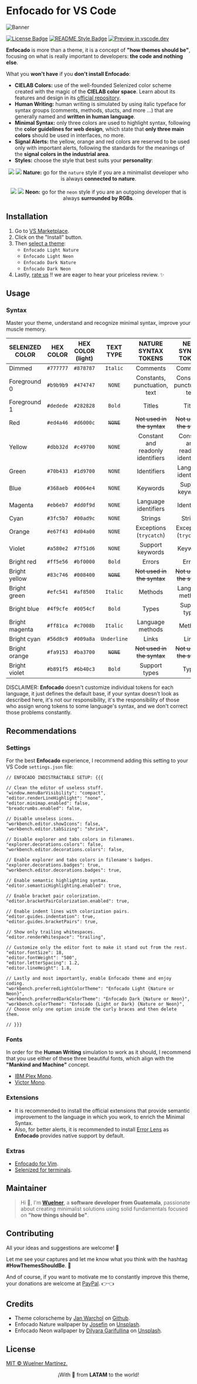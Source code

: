 # Enfocado for VS Code

![Banner](https://raw.githubusercontent.com/wuelnerdotexe/enfocado/main/assets/banner.png)

[![License Badge](https://img.shields.io/badge/License-MIT-3FC5B7.svg?style=for-the-badge)](https://github.com/wuelnerdotexe/vscode-enfocado/blob/main/LICENSE)
[![README Style Badge](https://img.shields.io/badge/README%20Style-Standard-3FC5B7.svg?style=for-the-badge)](https://github.com/RichardLitt/standard-readme)
[![Preview in vscode.dev](https://img.shields.io/badge/preview%20in-vscode.dev-3FC5B7.svg?style=for-the-badge)](https://vscode.dev/theme/wuelnerdotexe.vscode-enfocado)

**Enfocado** is more than a theme, it is a concept of **"how themes should be"**, focusing on what is really important to developers: **the code and nothing else**.

What you **won't have** if you **don't install Enfocado**:

- **CIELAB Colors:** use of the well-founded Selenized color scheme created with the magic of the **CIELAB color space**. Learn about its features and design in its [official repository](https://github.com/jan-warchol/selenized/blob/master/features-and-design.md).
- **Human Writing:** human writing is simulated by using italic typeface for syntax groups (comments, methods, stucts, and more ...) that are generally named and **written in human language**.
- **Minimal Syntax:** only three colors are used to highlight syntax, following the **color guidelines for web design**, which state that **only three main colors** should be used in interfaces, no more.
- **Signal Alerts:** the yellow, orange and red colors are reserved to be used only with important alerts, following the standards for the meanings of the **signal colors in the industrial area**.
- **Styles:** choose the style that best suits your **personality**:

<div align="center">
  <img src="https://raw.githubusercontent.com/wuelnerdotexe/enfocado/main/assets/vscode-dark-nature.png">
  <img src="https://raw.githubusercontent.com/wuelnerdotexe/enfocado/main/assets/vscode-light-nature.png">
  <strong>Nature:</strong> go for the <code>nature</code> style if you are a minimalist developer who is always <strong>connected to nature</strong>.
</div>
<br />
<div align="center">
  <img src="https://raw.githubusercontent.com/wuelnerdotexe/enfocado/main/assets/vscode-dark-neon.png">
  <img src="https://raw.githubusercontent.com/wuelnerdotexe/enfocado/main/assets/vscode-light-neon.png">
  <strong>Neon:</strong> go for the <code>neon</code> style if you are an outgoing developer that is always <strong>surrounded by RGBs</strong>.
</div>

## Installation

1. Go to [VS Marketplace](https://marketplace.visualstudio.com/items?itemName=wuelnerdotexe.vscode-enfocado).
2. Click on the "Install" button.
3. Then [select a theme](https://code.visualstudio.com/docs/getstarted/themes#_selecting-the-color-theme):
   - `Enfocado Light Nature`
   - `Enfocado Light Neon`
   - `Enfocado Dark Nature`
   - `Enfocado Dark Neon`
4. Lastly, [rate us](https://marketplace.visualstudio.com/items?itemName=wuelnerdotexe.vscode-enfocado&ssr=false#review-details) !! we are eager to hear your priceless review. ✨

## Usage

### Syntax

Master your theme, understand and recognize minimal syntax, improve your muscle memory.

| SELENIZED COLOR | HEX COLOR | HEX COLOR (light) |  TEXT TYPE  |       NATURE SYNTAX TOKENS        |        NEON SYNTAX TOKENS         |
| --------------- | :-------: | :---------------: | :---------: | :-------------------------------: | :-------------------------------: |
| Dimmed          | `#777777` |     `#878787`     |  `Italic`   |             Comments              |             Comments              |
| Foreground 0    | `#b9b9b9` |     `#474747`     |   `NONE`    |   Constants, punctuation, text    |   Constants, punctuation, text    |
| Foreground 1    | `#dedede` |     `#282828`     |   `Bold`    |              Titles               |              Titles               |
| Red             | `#ed4a46` |     `#d6000c`     | ~~`NONE`~~  |    ~~Not used in the syntax~~     |    ~~Not used in the syntax~~     |
| Yellow          | `#dbb32d` |     `#c49700`     |   `NONE`    | Constant and readonly identifiers | Constant and readonly identifiers |
| Green           | `#70b433` |     `#1d9700`     |   `NONE`    |            Identifiers            |       Language identifiers        |
| Blue            | `#368aeb` |     `#0064e4`     |   `NONE`    |             Keywords              |         Support keywords          |
| Magenta         | `#eb6eb7` |     `#dd0f9d`     |   `NONE`    |       Language identifiers        |            Identifiers            |
| Cyan            | `#3fc5b7` |     `#00ad9c`     |   `NONE`    |              Strings              |              Strings              |
| Orange          | `#e67f43` |     `#d04a00`     |   `NONE`    |      Exceptions (`trycatch`)      |      Exceptions (`trycatch`)      |
| Violet          | `#a580e2` |     `#7f51d6`     |   `NONE`    |         Support keywords          |             Keywords              |
| Bright red      | `#ff5e56` |     `#bf0000`     |   `Bold`    |              Errors               |              Errors               |
| Bright yellow   | `#83c746` |     `#008400`     | ~~`NONE`~~  |    ~~Not used in the syntax~~     |    ~~Not used in the syntax~~     |
| Bright green    | `#efc541` |     `#af8500`     |  `Italic`   |              Methods              |         Language methods          |
| Bright blue     | `#4f9cfe` |     `#0054cf`     |   `Bold`    |               Types               |           Support types           |
| Bright magenta  | `#ff81ca` |     `#c7008b`     |  `Italic`   |         Language methods          |              Methods              |
| Bright cyan     | `#56d8c9` |     `#009a8a`     | `Underline` |               Links               |               Links               |
| Bright orange   | `#fa9153` |     `#ba3700`     | ~~`NONE`~~  |    ~~Not used in the syntax~~     |    ~~Not used in the syntax~~     |
| Bright violet   | `#b891f5` |     `#6b40c3`     |   `Bold`    |           Support types           |               Types               |

DISCLAIMER: **Enfocado** doesn't customize individual tokens for each language, it just defines the default base, if your syntax doesn't look as described here, it's not our responsibility, it's the responsibility of those who assign wrong tokens to some language's syntax, and we don't correct those problems constantly.

## Recommendations

### Settings

For the best **Enfocado** experience, I recommend adding this setting to your VS Code `settings.json` file:

```jsonc
// ENFOCADO INDISTRACTABLE SETUP: {{{

// Clean the editor of useless stuff.
"window.menuBarVisibility": "compact",
"editor.renderLineHighlight": "none",
"editor.minimap.enabled": false,
"breadcrumbs.enabled": false,

// Disable unseless icons.
"workbench.editor.showIcons": false,
"workbench.editor.tabSizing": "shrink",

// Disable explorer and tabs colors in filenames.
"explorer.decorations.colors": false,
"workbench.editor.decorations.colors": false,

// Enable explorer and tabs colors in filename's badges.
"explorer.decorations.badges": true,
"workbench.editor.decorations.badges": true,

// Enable semantic highlighting syntax.
"editor.semanticHighlighting.enabled": true,

// Enable bracket pair colorization.
"editor.bracketPairColorization.enabled": true,

// Enable indent lines with colorization pairs.
"editor.guides.indentation": true,
"editor.guides.bracketPairs": true,

// Show only trailing whitespaces.
"editor.renderWhitespace": "trailing",

// Customize only the editor font to make it stand out from the rest.
"editor.fontSize": 18,
"editor.fontWeight": "500",
"editor.letterSpacing": 1.2,
"editor.lineHeight": 1.8,

// Lastly and most importantly, enable Enfocado theme and enjoy coding.
"workbench.preferredLightColorTheme": "Enfocado Light {Nature or Neon}",
"workbench.preferredDarkColorTheme": "Enfocado Dark {Nature or Neon}",
"workbench.colorTheme": "Enfocado {Light or Dark} {Nature or Neon}",
// Choose only one option inside the curly braces and then delete them.

// }}}
```

### Fonts

In order for the **Human Writing** simulation to work as it should, I recommend that you use either of these three beautiful fonts, which align with the **"Mankind and Machine"** concept.

- [IBM Plex Mono](https://www.ibm.com/plex/).
- [Victor Mono](https://rubjo.github.io/victor-mono/).

### Extensions

- It is recommended to install the official extensions that provide semantic improvement to the language in which you work, to enrich the Minimal Syntax.
- Also, for better alerts, it is recommended to install [Error Lens](https://marketplace.visualstudio.com/items?itemName=usernamehw.errorlens) as **Enfocado** provides native support by default.

### Extras

- [Enfocado for Vim](https://github.com/wuelnerdotexe/vim-enfocado).
- [Selenized for terminals](https://github.com/jan-warchol/selenized/tree/master/terminals).

## Maintainer

> Hi 👋, I'm **[Wuelner](https://linktr.ee/wuelnerdotexe)**, a **software developer from Guatemala**, passionate about creating minimalist solutions using solid fundamentals focused on **"how things should be"**.

## Contributing

All your ideas and suggestions are welcome! 🙌

Let me see your captures and let me know what you think with the hashtag **#HowThemesShouldBe**. 👀

And of course, if you want to motivate me to constantly improve this theme, your donations are welcome at [PayPal](https://paypal.me/wuelnerdotexe). 👉👈

## Credits

- Theme colorscheme by [Jan Warchol](https://github.com/jan-warchol) on [Github](https://github.com/jan-warchol/selenized/blob/master/the-values.md).
- Enfocado Nature wallpaper by [Josefin](https://unsplash.com/@josefin?utm_source=unsplash&utm_medium=referral&utm_content=creditCopyText) on [Unsplash](https://unsplash.com/s/photos/nature?utm_source=unsplash&utm_medium=referral&utm_content=creditCopyText).
- Enfocado Neon wallpaper by [Dilyara Garifullina](https://unsplash.com/@dilja96?utm_source=unsplash&utm_medium=referral&utm_content=creditCopyText) on [Unsplash](https://unsplash.com/s/photos/neon?utm_source=unsplash&utm_medium=referral&utm_content=creditCopyText).

## License

[MIT &copy; Wuelner Martínez.](https://github.com/wuelnerdotexe/vscode-enfocado/blob/main/LICENSE)

<p align="center">¡With 💖 from <strong>LATAM</strong> to the world!</p>
